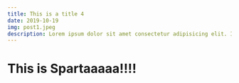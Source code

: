 ```yaml
---
title: This is a title 4
date: 2019-10-19
img: post1.jpeg
description: Lorem ipsum dolor sit amet consectetur adipisicing elit. Iusto, animi quod. Recusandae officia harum iusto autem ex distinctio voluptatem? Deserunt voluptate excepturi esse, fugiat autem laborum minima inventore magnam mollitia ullam consectetur quod vitae dicta facilis neque aperiam expedita magni illo. Odio quae nisi, corrupti fugiat quibusdam consequatur in impedit!
---
```


# This is Spartaaaaa!!!!